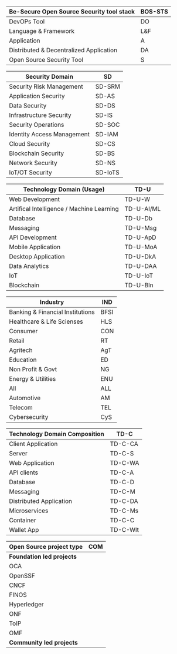 | Be-Secure Open Source Security tool stack | BOS-STS |
|-------------------------------------------|---------|
| DevOPs Tool                               | DO      |
| Language & Framework                      | L&F     |
| Application                               | A       |
| Distributed & Decentralized Application   | DA      |
| Open Source Security Tool                 | S       |

| Security Domain                           | SD         |
|-------------------------------------------|------------|
| Security Risk Management                  | SD-SRM     |
| Application Security                      | SD-AS      
| Data Security                             | SD-DS      |
| Infrastructure Security                   | SD-IS      |
| Security Operations                       | SD-SOC     |
| Identity Access Management                | SD-IAM     |
| Cloud Security                            | SD-CS      |
| Blockchain Security                       | SD-BS      |
| Network Security                          | SD-NS      |
| IoT/OT Security                           | SD-IoTS    |

| Technology Domain (Usage)                 | TD-U       |
|-------------------------------------------|------------|
| Web Development                           | TD-U-W     |
| Artifical Intelligence / Machine Learning | TD-U-AI/ML |
| Database                                  | TD-U-Db    |
| Messaging                                 | TD-U-Msg   |
| API Development                           | TD-U-ApD   |
| Mobile Application                        | TD-U-MoA   |
| Desktop Application                       | TD-U-DkA   |
| Data Analytics                            | TD-U-DAA   |
| IoT                                       | TD-U-IoT   |
| Blockchain                                | TD-U-Bln   |

| Industry                                  | IND        |
|-------------------------------------------|------------|
| Banking & Financial Institutions          | BFSI       |
| Healthcare & Life Scienses                | HLS        |
| Consumer                                  | CON        |
| Retail                                    | RT         |
| Agritech                                  | AgT        |
| Education                                 | ED         |
| Non Profit & Govt                         | NG         |
| Energy & Utilities                        | ENU        |
| All                                       | ALL        |
| Automotive                                | AM         |
| Telecom                                   | TEL        |
| Cybersecurity                             | CyS        |

| Technology Domain Composition             | TD-C       |
|-------------------------------------------|------------|
| Client Application                        | TD-C-CA    |
| Server                                    | TD-C-S     |
| Web Application                           | TD-C-WA    |
| API clients                               | TD-C-A     |
| Database                                  | TD-C-D     |
| Messaging                                 | TD-C-M     |
| Distributed Application                   | TD-C-DA    |
| Microservices                             | TD-C-Ms    |
| Container                                 | TD-C-C     |
| Wallet App                                | TD-C-Wlt   |

| Open Source project type                  | COM        |
|-------------------------------------------|------------|
| **Foundation led projects**               |            
| OCA                                       |
| OpenSSF                                   |
| CNCF                                      |
| FINOS                                     |
| Hyperledger                               |
| ONF                                       |
| ToIP                                      |
| OMF                                       |
| **Community led projects**                |            
